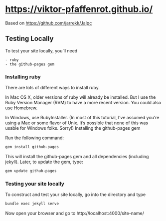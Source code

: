 # https://viktor-pfaffenrot.github.io/

Based on https://github.com/jarrekk/Jalpc

## Testing Locally

To test your site locally, you’ll need

    - ruby
    - the github-pages gem

### Installing ruby

There are lots of different ways to install ruby.

In Mac OS X, older versions of ruby will already be installed. But I use the
Ruby Version Manager (RVM) to have a more recent version. You could also use
Homebrew.

In Windows, use RubyInstaller. (In most of this tutorial, I’ve assumed you’re
using a Mac or some flavor of Unix. It’s possible that none of this was usable
for Windows folks. Sorry!) Installing the github-pages gem

Run the following command:

```bash
gem install github-pages
```

This will install the github-pages gem and all dependencies (including jekyll).
Later, to update the gem, type:

```bash
gem update github-pages
```

### Testing your site locally

To construct and test your site locally, go into the directory and type

```bash
bundle exec jekyll serve
```

Now open your browser and go to http://localhost:4000/site-name/
